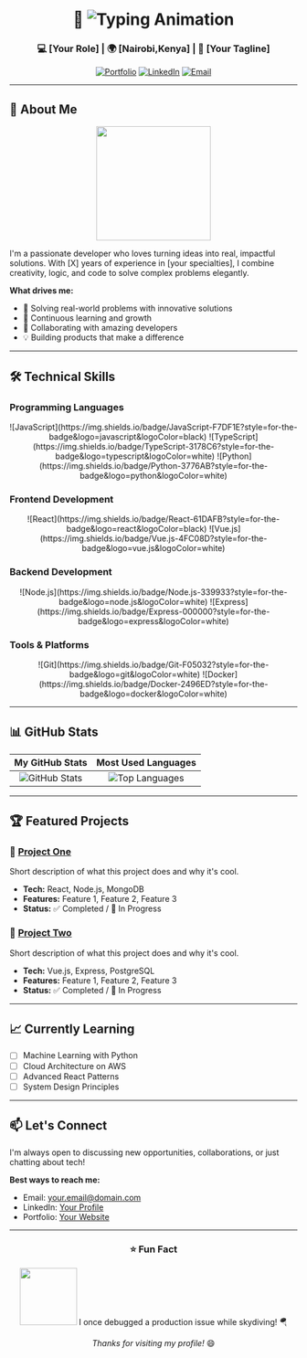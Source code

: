<!-- Header Section -->
<div align="center">

# 👋 <img src="https://readme-typing-svg.herokuapp.com?font=Fira+Code&weight=600&size=40&duration=3000&pause=1000&color=00D4FF&center=true&vCenter=true&width=600&lines=Hello%2C+I'm+[Martin Kimani]" alt="Typing Animation"/>

### 💻 [Your Role] | 🌍 [Nairobi,Kenya] | 🚀 [Your Tagline]

[![Portfolio](https://img.shields.io/badge/🌐_Portfolio-000000?style=for-the-badge)](https://yourportfolio.com)
[![LinkedIn](https://img.shields.io/badge/💼_LinkedIn-0A66C2?style=for-the-badge)](https://linkedin.com/in/yourprofile)
[![Email](https://img.shields.io/badge/📧_Email-EA4335?style=for-the-badge)](mailto:your.email@domain.com)

</div>

---

## 📖 About Me
<div align="center">
<img src="https://media.giphy.com/media/3o7TKtnuHOHHUjR38Y/giphy.gif" width="200"/>
</div>

I'm a passionate developer who loves turning ideas into real, impactful solutions. With [X] years of experience in [your specialties], I combine creativity, logic, and code to solve complex problems elegantly.

**What drives me:**  
- 🎯 Solving real-world problems with innovative solutions  
- 🌱 Continuous learning and growth  
- 🤝 Collaborating with amazing developers  
- 💡 Building products that make a difference  

---

## 🛠️ Technical Skills

### Programming Languages
<div align="center">
![JavaScript](https://img.shields.io/badge/JavaScript-F7DF1E?style=for-the-badge&logo=javascript&logoColor=black)
![TypeScript](https://img.shields.io/badge/TypeScript-3178C6?style=for-the-badge&logo=typescript&logoColor=white)
![Python](https://img.shields.io/badge/Python-3776AB?style=for-the-badge&logo=python&logoColor=white)
</div>

### Frontend Development
<div align="center">
![React](https://img.shields.io/badge/React-61DAFB?style=for-the-badge&logo=react&logoColor=black)
![Vue.js](https://img.shields.io/badge/Vue.js-4FC08D?style=for-the-badge&logo=vue.js&logoColor=white)
</div>

### Backend Development
<div align="center">
![Node.js](https://img.shields.io/badge/Node.js-339933?style=for-the-badge&logo=node.js&logoColor=white)
![Express](https://img.shields.io/badge/Express-000000?style=for-the-badge&logo=express&logoColor=white)
</div>

### Tools & Platforms
<div align="center">
![Git](https://img.shields.io/badge/Git-F05032?style=for-the-badge&logo=git&logoColor=white)
![Docker](https://img.shields.io/badge/Docker-2496ED?style=for-the-badge&logo=docker&logoColor=white)
</div>

---

## 📊 GitHub Stats
<div align="center">

| My GitHub Stats | Most Used Languages |
| :---: | :---: |
| ![GitHub Stats](https://github-readme-stats.vercel.app/api?username=YOUR_USERNAME&show_icons=true&theme=radical) | ![Top Languages](https://github-readme-stats.vercel.app/api/top-langs/?username=YOUR_USERNAME&layout=compact&theme=radical) |

</div>

---

## 🏆 Featured Projects

### 🎯 [Project One](https://github.com/YOUR_USERNAME/project-one)
Short description of what this project does and why it's cool.  
- **Tech:** React, Node.js, MongoDB  
- **Features:** Feature 1, Feature 2, Feature 3  
- **Status:** ✅ Completed / 🚧 In Progress  

### 🚀 [Project Two](https://github.com/YOUR_USERNAME/project-two)
Short description of what this project does and why it's cool.  
- **Tech:** Vue.js, Express, PostgreSQL  
- **Features:** Feature 1, Feature 2, Feature 3  
- **Status:** ✅ Completed / 🚧 In Progress  

---

## 📈 Currently Learning

- [ ] Machine Learning with Python  
- [ ] Cloud Architecture on AWS  
- [ ] Advanced React Patterns  
- [ ] System Design Principles  

---

## 📫 Let's Connect

I'm always open to discussing new opportunities, collaborations, or just chatting about tech!

**Best ways to reach me:**  
- Email: [your.email@domain.com](mailto:your.email@domain.com)  
- LinkedIn: [Your Profile](https://linkedin.com/in/yourprofile)  
- Portfolio: [Your Website](https://yourportfolio.com)  

---

<div align="center">

### ⭐ Fun Fact
<img src="https://media.giphy.com/media/26gssIytJvy1b1THO/giphy.gif" width="100"/>  
I once debugged a production issue while skydiving! 🪂

*Thanks for visiting my profile!* 😄

</div>

